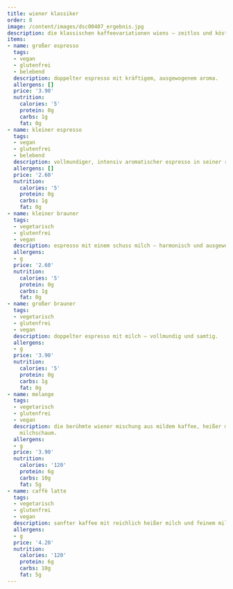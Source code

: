 ```yaml
---
title: wiener klassiker
order: 8
image: /content/images/dsc00407_ergebnis.jpg
description: die klassischen kaffeevariationen wiens – zeitlos und köstlich.
items:
- name: großer espresso
  tags:
  - vegan
  - glutenfrei
  - belebend
  description: doppelter espresso mit kräftigem, ausgewogenem aroma.
  allergens: []
  price: '3.90'
  nutrition:
    calories: '5'
    protein: 0g
    carbs: 1g
    fat: 0g
- name: kleiner espresso
  tags:
  - vegan
  - glutenfrei
  - belebend
  description: vollmundiger, intensiv aromatischer espresso in seiner reinsten form.
  allergens: []
  price: '2.60'
  nutrition:
    calories: '5'
    protein: 0g
    carbs: 1g
    fat: 0g
- name: kleiner brauner
  tags:
  - vegetarisch
  - glutenfrei
  - vegan
  description: espresso mit einem schuss milch – harmonisch und ausgewogen.
  allergens:
  - g
  price: '2.60'
  nutrition:
    calories: '5'
    protein: 0g
    carbs: 1g
    fat: 0g
- name: großer brauner
  tags:
  - vegetarisch
  - glutenfrei
  - vegan
  description: doppelter espresso mit milch – vollmundig und samtig.
  allergens:
  - g
  price: '3.90'
  nutrition:
    calories: '5'
    protein: 0g
    carbs: 1g
    fat: 0g
- name: melange
  tags:
  - vegetarisch
  - glutenfrei
  - vegan
  description: die berühmte wiener mischung aus mildem kaffee, heißer milch und cremigem
    milchschaum.
  allergens:
  - g
  price: '3.90'
  nutrition:
    calories: '120'
    protein: 6g
    carbs: 10g
    fat: 5g
- name: caffè latte
  tags:
  - vegetarisch
  - glutenfrei
  - vegan
  description: sanfter kaffee mit reichlich heißer milch und feinem milchschaum.
  allergens:
  - g
  price: '4.20'
  nutrition:
    calories: '120'
    protein: 6g
    carbs: 10g
    fat: 5g
---
```

